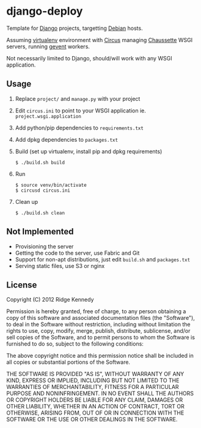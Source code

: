django-deploy
=================

Template for [Django](http://www.djangoproject.com) projects,
targetting [Debian](http://debian.org) hosts.

Assuming [virtualenv](http://virtualenv.org) environment with
[Circus](http://circus.io) managing
[Chaussette](http://chaussette.readthedocs.org) WSGI servers, running 
[gevent](http://gevent.org/) workers.

Not necessarily limited to Django, should/will work with any WSGI application.


Usage
-----

1.  Replace `project/` and `manage.py` with your project

2.  Edit `circus.ini` to point to your WSGI application ie. `project.wsgi.application`

3.  Add python/pip dependencies to `requirements.txt`

4.  Add dpkg dependencies to `packages.txt`

5.  Build (set up virtualenv, install pip and dpkg requirements)
        
        $ ./build.sh build
 
6.  Run

        $ source venv/bin/activate
        $ circusd circus.ini
    
7.  Clean up

        $ ./build.sh clean

Not Implemented
---------------

*   Provisioning the server
*   Getting the code to the server, use Fabric and Git
*   Support for non-apt distributions, just edit `build.sh` and `packages.txt`
*   Serving static files, use S3 or nginx

License
-------

Copyright (C) 2012 Ridge Kennedy

Permission is hereby granted, free of charge, to any person obtaining a copy of
this software and associated documentation files (the "Software"), to deal in
the Software without restriction, including without limitation the rights to
use, copy, modify, merge, publish, distribute, sublicense, and/or sell copies
of the Software, and to permit persons to whom the Software is furnished to do
so, subject to the following conditions:

The above copyright notice and this permission notice shall be included in all
copies or substantial portions of the Software.

THE SOFTWARE IS PROVIDED "AS IS", WITHOUT WARRANTY OF ANY KIND, EXPRESS OR
IMPLIED, INCLUDING BUT NOT LIMITED TO THE WARRANTIES OF MERCHANTABILITY,
FITNESS FOR A PARTICULAR PURPOSE AND NONINFRINGEMENT. IN NO EVENT SHALL THE
AUTHORS OR COPYRIGHT HOLDERS BE LIABLE FOR ANY CLAIM, DAMAGES OR OTHER
LIABILITY, WHETHER IN AN ACTION OF CONTRACT, TORT OR OTHERWISE, ARISING FROM,
OUT OF OR IN CONNECTION WITH THE SOFTWARE OR THE USE OR OTHER DEALINGS IN THE
SOFTWARE.
